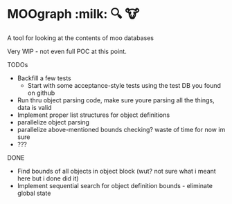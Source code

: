 # MOOgraph :milk: :mag: :cow:

A tool for looking at the contents of moo databases

Very WIP - not even full POC at this point.

TODOs
- Backfill a few tests
  - Start with some acceptance-style tests using the test DB you found on github
- Run thru object parsing code, make sure youre parsing all the things, data is valid
- Implement proper list structures for object definitions
- parallelize object parsing
- parallelize above-mentioned bounds checking? waste of time for now im sure
- ???

DONE
- Find bounds of all objects in object block (wut? not sure what i meant here but i done did it)
- Implement sequential search for object definition bounds - eliminate global state
